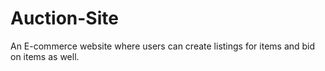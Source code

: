 # Auction-Site
An E-commerce website where users can create listings for items and bid on items as well.
